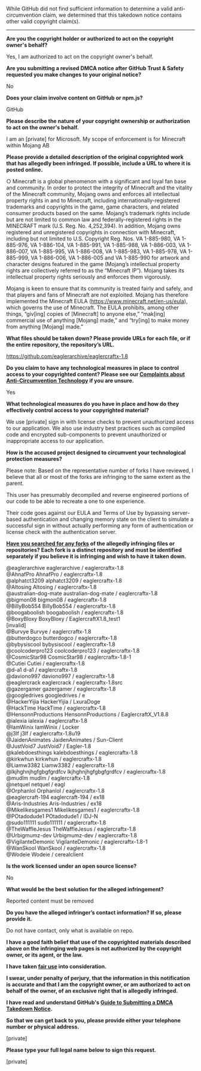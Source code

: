 While GitHub did not find sufficient information to determine a valid anti-circumvention claim, we determined that this takedown notice contains other valid copyright claim(s).

---

**Are you the copyright holder or authorized to act on the copyright owner's behalf?**

Yes, I am authorized to act on the copyright owner's behalf.

**Are you submitting a revised DMCA notice after GitHub Trust & Safety requested you make changes to your original notice?**

No

**Does your claim involve content on GitHub or npm.js?**

GitHub

**Please describe the nature of your copyright ownership or authorization to act on the owner's behalf.**

I am an [private] for Microsoft. My scope of enforcement is for Minecraft within Mojang AB

**Please provide a detailed description of the original copyrighted work that has allegedly been infringed. If possible, include a URL to where it is posted online.**

○ Minecraft is a global phenomenon with a significant and loyal fan base and community. In order to protect the integrity of Minecraft and the vitality of the Minecraft community, Mojang owns and enforces all intellectual property rights in and to Minecraft, including internationally-registered trademarks and copyrights in the game, game characters, and related consumer products based on the same. Mojang’s trademark rights include but are not limited to common law and federally-registered rights in the MINECRAFT mark (U.S. Reg. No. 4,252,394). In addition, Mojang owns registered and unregistered copyrights in connection with Minecraft, including but not limited to U.S. Copyright Reg. Nos. VA 1-885-980, VA 1-885-976, VA 1-886-104, VA 1-885-991, VA 1-885-988, VA 1-886-003, VA 1-886-007, VA 1-885-995, VA 1-886-008, VA 1-885-983, VA 1-885-978, VA 1-885-999, VA 1-886-006, VA 1-886-005 and VA 1-885-990 for artwork and character designs featured in the game (Mojang’s intellectual property rights are collectively referred to as the “Minecraft IP”). Mojang takes its intellectual property rights seriously and enforces them vigorously.

Mojang is keen to ensure that its community is treated fairly and safely, and that players and fans of Minecraft are not exploited. Mojang has therefore implemented the Minecraft EULA (https://www.minecraft.net/en-us/eula), which governs the use of Minecraft. The EULA prohibits, among other things, “giv[ing] copies of [Minecraft] to anyone else,” “mak[ing] commercial use of anything [Mojang] made,” and “try[ing] to make money from anything [Mojang] made.”

**What files should be taken down? Please provide URLs for each file, or if the entire repository, the repository’s URL.**

https://github.com/eaglerarchive/eaglercraftx-1.8

**Do you claim to have any technological measures in place to control access to your copyrighted content? Please see our <a href="https://docs.github.com/articles/guide-to-submitting-a-dmca-takedown-notice#complaints-about-anti-circumvention-technology">Complaints about Anti-Circumvention Technology</a> if you are unsure.**

Yes

**What technological measures do you have in place and how do they effectively control access to your copyrighted material?**

We use [private] sign in with license checks to prevent unauthorized access to our application. We also use industry best practices such as compiled code and encrypted sub-components to prevent unauthorized or inappropriate access to our application.

**How is the accused project designed to circumvent your technological protection measures?**

Please note: Based on the representative number of forks I have reviewed, I believe that all or most of the forks are infringing to the same extent as the parent.

This user has presumably decompiled and reverse engineered portions of our code to be able to recreate a one to one experience.

Their code goes against our EULA and Terms of Use by bypassing server-based authentication and changing memory state on the client to simulate a successful sign in without actually performing any form of authentication or license check with the authentication server.

**<a href="https://docs.github.com/articles/dmca-takedown-policy#b-what-about-forks-or-whats-a-fork">Have you searched for any forks</a> of the allegedly infringing files or repositories? Each fork is a distinct repository and must be identified separately if you believe it is infringing and wish to have it taken down.**

@eaglerarchive eaglerarchive / eaglercraftx-1.8  
@AhnafPro AhnafPro / eaglercraftx-1.8  
@alphatct3209 alphatct3209 / eaglercraftx-1.8  
@Altosing Altosing / eaglercraftx-1.8  
@australian-dog-mate australian-dog-mate / eaglercraftx-1.8  
@bigmon08 bigmon08 / eaglercraftx-1.8  
@BillyBob554 BillyBob554 / eaglercraftx-1.8  
@boogaboolish boogaboolish / eaglercraftx-1.8  
@BoxyBloxy BoxyBloxy / EaglercraftX1.8_test1  
[invalid]  
@Burvye Burvye / eaglercraftx-1.8  
@butterdogco butterdogco / eaglercraftx-1.8  
@bybysiscool bybysiscool / eaglercraftx-1.8  
@coolcoderpro123 coolcoderpro123 / eaglercraftx-1.8  
@CosmicStar98 CosmicStar98 / eaglercraftx-1.8-1  
@Cutiei Cutiei / eaglercraftx-1.8  
@d-a1 d-a1 / eaglercraftx-1.8  
@daviono997 daviono997 / eaglercraftx-1.8  
@eaglercrack eaglercrack / eaglercraftx-1.8src  
@gazergamer gazergamer / eaglercraftx-1.8  
@googledrives googledrives / e  
@HackerYijia HackerYijia / LxuraDoge  
@HackTime HackTime / eaglercraftx-1.8  
@HensonnProductions HensonnProductions / EaglercraftX_V1.8.8  
@ialexia ialexia / eaglercraftx-1.8  
@IamWinix IamWinix / Locker  
@j3lf j3lf / eaglercraftx-1.8u19  
@JaidenAnimates JaidenAnimates / Sun-Client  
@JustVoid7 JustVoid7 / Eagler-1.8  
@kalebdoesthings kalebdoesthings / eaglercraftx-1.8  
@kirkwhun kirkwhun / eaglercraftx-1.8  
@Liamw3382 Liamw3382 / eaglercraftx-1.8  
@lkjhghnjhgfgbgfgrdfcv lkjhghnjhgfgbgfgrdfcv / eaglercraftx-1.8  
@mudlm mudlm / eaglercraftx-1.8  
@netquel netquel / eagl  
@Orphanlol Orphanlol / eaglercraftx-1.8  
@eaglercraft-194 eaglercraft-194 / ex18  
@Aris-Industries Aris-Industries / ex18  
@Mikelikesgames1 Mikelikesgames1 / eaglercraftx-1.8  
@POtadodude1 POtadodude1 / IDJ-N  
@sudo111111 sudo111111 / eaglercraftx-1.8  
@TheWaffleJesus TheWaffleJesus / eaglercraftx-1.8  
@Urbigmumz-dev Urbigmumz-dev / eaglercraftx-1.8  
@VigilanteDemonic VigilanteDemonic / eaglercraftx-1.8-1  
@WanSkool WanSkool / eaglercraftx-1.8  
@Wodeie Wodeie / cerealclient  

**Is the work licensed under an open source license?**

No

**What would be the best solution for the alleged infringement?**

Reported content must be removed

**Do you have the alleged infringer’s contact information? If so, please provide it.**

Do not have contact, only what is available on repo.

**I have a good faith belief that use of the copyrighted materials described above on the infringing web pages is not authorized by the copyright owner, or its agent, or the law.**

**I have taken <a href="https://www.lumendatabase.org/topics/22">fair use</a> into consideration.**

**I swear, under penalty of perjury, that the information in this notification is accurate and that I am the copyright owner, or am authorized to act on behalf of the owner, of an exclusive right that is allegedly infringed.**

**I have read and understand GitHub's <a href="https://docs.github.com/articles/guide-to-submitting-a-dmca-takedown-notice/">Guide to Submitting a DMCA Takedown Notice</a>.**

**So that we can get back to you, please provide either your telephone number or physical address.**

[private]

**Please type your full legal name below to sign this request.**

[private]
